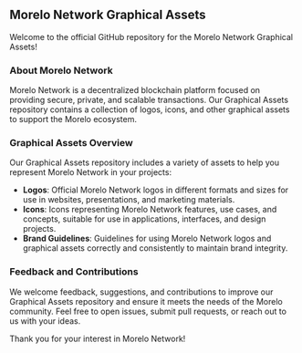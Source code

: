 ## Morelo Network Graphical Assets

Welcome to the official GitHub repository for the Morelo Network Graphical Assets!

### About Morelo Network

Morelo Network is a decentralized blockchain platform focused on providing secure, private, and scalable transactions. Our Graphical Assets repository contains a collection of logos, icons, and other graphical assets to support the Morelo ecosystem.

### Graphical Assets Overview

Our Graphical Assets repository includes a variety of assets to help you represent Morelo Network in your projects:

- **Logos**: Official Morelo Network logos in different formats and sizes for use in websites, presentations, and marketing materials.
- **Icons**: Icons representing Morelo Network features, use cases, and concepts, suitable for use in applications, interfaces, and design projects.
- **Brand Guidelines**: Guidelines for using Morelo Network logos and graphical assets correctly and consistently to maintain brand integrity.

### Feedback and Contributions

We welcome feedback, suggestions, and contributions to improve our Graphical Assets repository and ensure it meets the needs of the Morelo community. Feel free to open issues, submit pull requests, or reach out to us with your ideas.

Thank you for your interest in Morelo Network!

